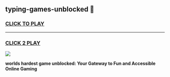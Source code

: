 
## typing-games-unblocked 👋
<h3>
<a href="https://premium.freeplayer.one?title=typing-games-unblocked&ref=14F">CLICK TO PLAY</a></h3>
<hr>

<h3>
<a href="https://premium.freeplayer.one?title=typing-games-unblocked&ref=14F">CLICK 2 PLAY</a>
  
</h3>

<a href="https://premium.freeplayer.one?title=typing-games-unblocked&ref=12F/"><img src="https://clearcache.store/games.png"></a>


**worlds hardest game unblocked: Your Gateway to Fun and Accessible Online Gaming**
